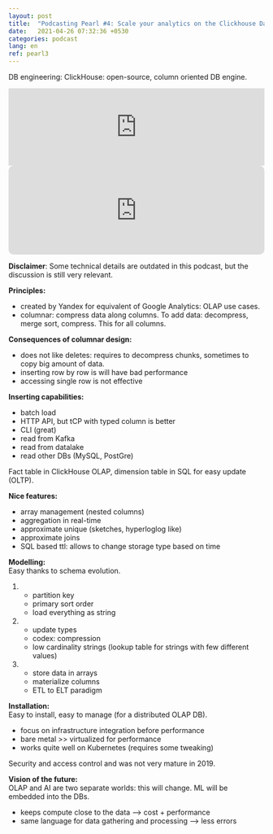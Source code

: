 ```yaml
---
layout: post
title:  "Podcasting Pearl #4: Scale your analytics on the Clickhouse Data Warehouse."
date:   2021-04-26 07:32:36 +0530
categories: podcast
lang: en
ref: pearl3
---
```

DB engineering: ClickHouse: open-source, column oriented DB  engine.
<iframe src="https://open.spotify.com/embed/episode/7zak3WAkcXZ0dlZaHvVLS4" width="100%" style="max-width:660px" height="152" frameBorder="0" allowtransparency="true" allow="encrypted-media"></iframe>  

<iframe src="https://embed.podcasts.apple.com/us/podcast/scale-your-analytics-on-the-clickhouse-data-warehouse/id1193040557?i=1000443943650&amp;itsct=podcast_box_player&amp;itscg=30200&amp;ls=1&amp;theme=light" height="175px" frameborder="0" sandbox="allow-forms allow-popups allow-same-origin allow-scripts allow-top-navigation-by-user-activation" allow="autoplay *; encrypted-media *;" style="width: 100%; max-width: 660px; overflow: hidden; border-radius: 10px; background: transparent;"></iframe>

**Disclaimer**:
Some technical details are outdated in this podcast, but the discussion is still very relevant.

**Principles:**
- created by Yandex for equivalent of Google Analytics: OLAP use cases. 
- columnar: compress data along columns. To add data: decompress, merge sort, compress. This for all columns.
 
**Consequences of columnar design:**  
- does not like deletes: requires to decompress chunks, sometimes to copy big amount of data.
- inserting row by row is will have bad performance
- accessing single row is not effective


**Inserting capabilities:**  
- batch load 
- HTTP API, but tCP with typed column is better
- CLI (great)
- read from Kafka
- read from datalake
- read other DBs (MySQL, PostGre)

Fact table in ClickHouse OLAP, dimension table in SQL for easy update (OLTP).

**Nice features:**  
- array management (nested columns)
- aggregation in real-time
- approximate unique (sketches, hyperloglog like)
- approximate joins 
- SQL based ttl: allows to change storage type based on time

**Modelling:**  
Easy thanks to schema evolution.

1. 
    - partition key
    - primary sort order
    - load everything as string
    
2. 
    - update types
    - codex: compression
    - low cardinality strings (lookup table for strings with few different values)
    
3. 
    - store data in arrays
    - materialize columns
    - ETL to ELT paradigm
    
**Installation:**  
Easy to install, easy to manage (for a distributed OLAP DB).
- focus on infrastructure integration before performance
- bare metal >> virtualized for performance
- works quite well on Kubernetes (requires some tweaking)

Security and access control and  was not very mature in 2019.

**Vision of the future:**  
OLAP and AI are two separate worlds: this will change. ML will be embedded into the DBs.  
- keeps compute close to the data --> cost + performance
- same language for data gathering and processing  --> less errors

    
